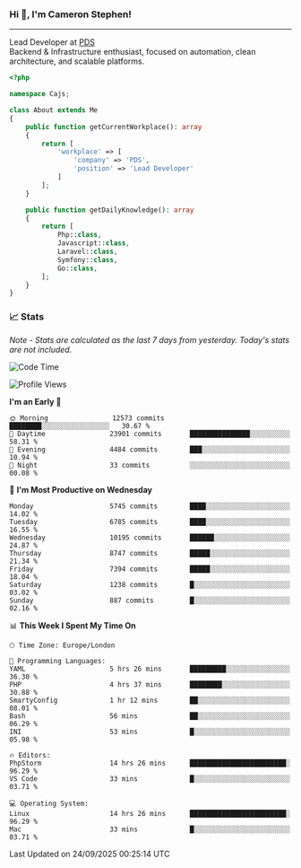 ### Hi 👋, I'm Cameron Stephen!

---

Lead Developer at [PDS](https://prindatasolutions.co.uk)  
Backend & Infrastructure enthusiast, focused on automation, clean architecture, and scalable platforms.


```php
<?php

namespace Cajs;

class About extends Me
{
    public function getCurrentWorkplace(): array
    {
        return [
            'workplace' => [
                'company' => 'PDS',
                'position' => 'Lead Developer'
            ]
        ];
    }

    public function getDailyKnowledge(): array
    {
        return [
            Php::class,
            Javascript::class,
            Laravel::class,
            Symfony::class,
            Go::class,
        ];
    }
}
```

### 📈 Stats
<p><em>Note - Stats are calculated as the last 7 days from yesterday. Today's stats are not included.</em></p>


<!--START_SECTION:waka-->
![Code Time](http://img.shields.io/badge/Code%20Time-4%2C717%20hrs%2018%20mins-blue)

![Profile Views](http://img.shields.io/badge/Profile%20Views-0-blue)

**I'm an Early 🐤** 

```text
🌞 Morning                12573 commits       ████████░░░░░░░░░░░░░░░░░   30.67 % 
🌆 Daytime                23901 commits       ███████████████░░░░░░░░░░   58.31 % 
🌃 Evening                4484 commits        ███░░░░░░░░░░░░░░░░░░░░░░   10.94 % 
🌙 Night                  33 commits          ░░░░░░░░░░░░░░░░░░░░░░░░░   00.08 % 
```
📅 **I'm Most Productive on Wednesday** 

```text
Monday                   5745 commits        ████░░░░░░░░░░░░░░░░░░░░░   14.02 % 
Tuesday                  6785 commits        ████░░░░░░░░░░░░░░░░░░░░░   16.55 % 
Wednesday                10195 commits       ██████░░░░░░░░░░░░░░░░░░░   24.87 % 
Thursday                 8747 commits        █████░░░░░░░░░░░░░░░░░░░░   21.34 % 
Friday                   7394 commits        █████░░░░░░░░░░░░░░░░░░░░   18.04 % 
Saturday                 1238 commits        █░░░░░░░░░░░░░░░░░░░░░░░░   03.02 % 
Sunday                   887 commits         █░░░░░░░░░░░░░░░░░░░░░░░░   02.16 % 
```


📊 **This Week I Spent My Time On** 

```text
🕑︎ Time Zone: Europe/London

💬 Programming Languages: 
YAML                     5 hrs 26 mins       █████████░░░░░░░░░░░░░░░░   36.30 % 
PHP                      4 hrs 37 mins       ████████░░░░░░░░░░░░░░░░░   30.88 % 
SmartyConfig             1 hr 12 mins        ██░░░░░░░░░░░░░░░░░░░░░░░   08.01 % 
Bash                     56 mins             ██░░░░░░░░░░░░░░░░░░░░░░░   06.29 % 
INI                      53 mins             █░░░░░░░░░░░░░░░░░░░░░░░░   05.98 % 

🔥 Editors: 
PhpStorm                 14 hrs 26 mins      ████████████████████████░   96.29 % 
VS Code                  33 mins             █░░░░░░░░░░░░░░░░░░░░░░░░   03.71 % 

💻 Operating System: 
Linux                    14 hrs 26 mins      ████████████████████████░   96.29 % 
Mac                      33 mins             █░░░░░░░░░░░░░░░░░░░░░░░░   03.71 % 
```


 Last Updated on 24/09/2025 00:25:14 UTC
<!--END_SECTION:waka-->
